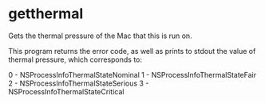 # getthermal
Gets the thermal pressure of the Mac that this is run on.

This program returns the error code, as well as prints to stdout the value of thermal pressure, which corresponds to:

0 - NSProcessInfoThermalStateNominal
1 - NSProcessInfoThermalStateFair
2 - NSProcessInfoThermalStateSerious
3 - NSProcessInfoThermalStateCritical

